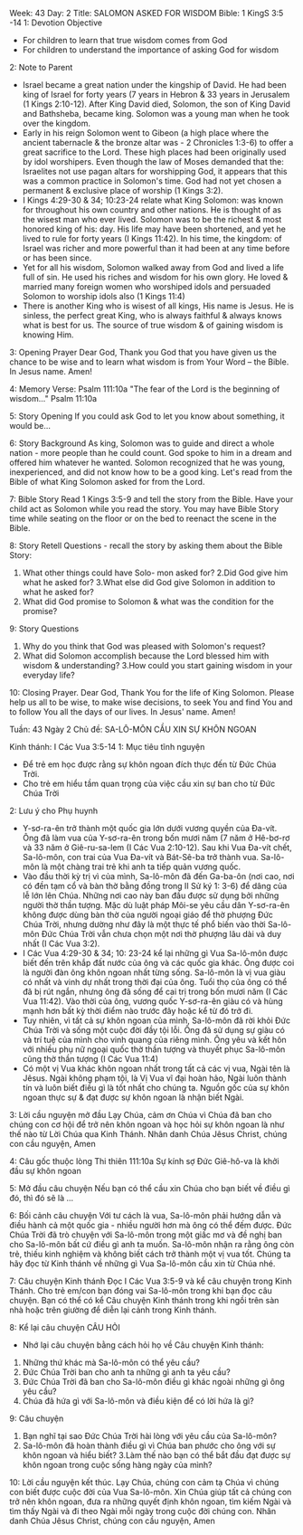 Week: 43
Day: 2
Title: SALOMON ASKED FOR WISDOM
Bible: 1 KingS 3:5 -14
1: Devotion Objective
- For children to learn that true wisdom comes from God
- For children to understand the importance of asking God for wisdom

2: Note to Parent
- Israel became a great nation under the kingship of David. He had been king of Israel for forty years (7 years in Hebron & 33 years in Jerusalem (1 Kings 2:10-12). After King David died, Solomon, the son of King David and Bathsheba, became king. Solomon was a young man when he took over the kingdom.
- Early in his reign Solomon went to Gibeon (a high place where the ancient tabernacle & the bronze altar was - 2 Chronicles 1:3-6) to offer a great sacrifice to the Lord. These high places had been originally used by idol worshipers. Even though the law of Moses demanded that the: Israelites not use pagan altars for worshipping God, it appears that this was a common practice in Solomon's time. God had not yet chosen a permanent & exclusive place of worship (1 Kings 3:2).
- I Kings 4:29-30 & 34; 10:23-24 relate what King Solomon: was known for throughout his own country and other nations. He is thought of as the wisest man who ever lived. Solomon was to be the richest & most honored king of his: day. His life may have been shortened, and yet he lived to rule for forty years (I Kings 11:42). In his time, the kingdom: of Israel was richer and more powerful than it had been at any time before or has been since.
- Yet for all his wisdom, Solomon walked away from God and lived a life full of sin. He used his riches and wisdom for his own glory. He loved & married many foreign women who worshiped idols and persuaded Solomon to worship idols also (1 Kings 11:4)
- There is another King who is wisest of all kings, His name is Jesus. He is sinless, the perfect great King, who is always faithful & always knows what is best for us. The source of true wisdom & of gaining wisdom is knowing Him.

3: Opening Prayer
Dear God, Thank you God that you have given us the chance to be wise and to learn what wisdom is from Your Word – the Bible. In Jesus name. Amen!

4: Memory Verse:
Psalm 111:10a "The fear of the Lord is the beginning of wisdom..." Psalm 11:10a

5: Story Opening
If you could ask God to let you know about something, it would be...

6: Story Background
As king, Solomon was to guide and direct a whole nation - more people than he could count. God spoke to him in a dream and offered him whatever he wanted. Solomon recognized that he was young, inexperienced, and did not know how to be a good king. Let's read from the Bible of what King Solomon asked for from the Lord.

7: Bible Story
Read 1 Kings 3:5-9 and tell the story from the Bible. Have your child act as Solomon while you read the story. You may have Bible Story time while seating on the floor or on the bed to reenact the scene in the Bible.

8: Story Retell
Questions - recall the story by asking them about the Bible Story:
1. What other things could have Solo- mon asked for?
2.Did God give him what he asked for?
3.What else did God give Solomon in addition to what he asked for?
4. What did God promise to Solomon & what was the condition for the promise?

9: Story Questions
1. Why do you think that God was pleased with Solomon's request?
2. What did Solomon accomplish because the Lord blessed him with wisdom & understanding?
3.How could you start gaining wisdom in your everyday life?

10: Closing Prayer.
Dear God, Thank You for the life of King Solomon. Please help us all to be wise, to make wise decisions, to seek You and find You and to follow You all the days of our lives. In Jesus' name. Amen!



Tuần: 43
Ngày 2
Chủ đề: SA-LÔ-MÔN CẦU XIN SỰ KHÔN NGOAN

Kinh thánh: I Các Vua 3:5-14
1: Mục tiêu tĩnh nguyện
- Để trẻ em học được rằng sự khôn ngoan đích thực đến từ Đức Chúa Trời.
- Cho trẻ em hiểu tầm quan trọng của việc cầu xin sự ban cho từ Đức Chúa Trời

2: Lưu ý cho Phụ huynh
- Y-sơ-ra-ên trở thành một quốc gia lớn dưới vương quyền của Đa-vít. Ông đã làm vua của Y-sơ-ra-ên trong bốn mươi năm (7 năm ở Hê-bơ-rơ và 33 năm ở Giê-ru-sa-lem (I Các Vua 2:10-12). Sau khi Vua Đa-vít chết, Sa-lô-môn, con trai của Vua Đa-vít và Bát-Sê-ba trở thành vua. Sa-lô-môn là một chàng trai trẻ khi anh ta tiếp quản vương quốc.
- Vào đầu thời kỳ trị vì của mình, Sa-lô-môn đã đến Ga-ba-ôn (nơi cao, nơi có đền tạm cổ và bàn thờ bằng đồng trong II Sử ký 1: 3-6) để dâng của lễ lớn lên Chúa. Những nơi cao này ban đầu được sử dụng bởi những người thờ thần tượng. Mặc dù luật pháp Môi-se yêu cầu dân Y-sơ-ra-ên không được dùng bàn thờ của người ngoại giáo để thờ phượng Đức Chúa Trời, nhưng dường như đây là một thực tế phổ biến vào thời Sa-lô-môn Đức Chúa Trời vẫn chưa chọn một nơi thờ phượng lâu dài và duy nhất (I Các Vua 3:2).
- I Các Vua 4:29-30 & 34; 10: 23-24 kể lại những gì Vua Sa-lô-môn được biết đến trên khắp đất nước của ông và các quốc gia khác. Ông được coi là người đàn ông khôn ngoan nhất từng sống. Sa-lô-môn là vị vua giàu có nhất và vinh dự nhất trong thời đại của ông. Tuổi thọ của ông có thể đã bị rút ngắn, nhưng ông đã sống để cai trị trong bốn mươi năm (I Các Vua 11:42). Vào thời của ông, vương quốc Y-sơ-ra-ên giàu có và hùng mạnh hơn bất kỳ thời điểm nào trước đây hoặc kể từ đó trở đi.
- Tuy nhiên, vì tất cả sự khôn ngoan của mình, Sa-lô-môn đã rời khỏi Đức Chúa Trời và sống một cuộc đời đầy tội lỗi. Ông đã sử dụng sự giàu có và trí tuệ của mình cho vinh quang của riêng mình. Ông yêu và kết hôn với nhiều phụ nữ ngoại quốc thờ thần tượng và thuyết phục Sa-lô-môn cũng thờ thần tượng (I Các Vua 11:4)
- Có một vị Vua khác khôn ngoan nhất trong tất cả các vị vua, Ngài tên là Jêsus. Ngài không phạm tội, là Vị Vua vĩ đại hoàn hảo, Ngài luôn thành tín và luôn biết điều gì là tốt nhất cho chúng ta. Nguồn gốc của sự khôn ngoan thực sự & đạt được sự khôn ngoan là nhận biết Ngài.


3: Lời cầu nguyện mở đầu
Lạy Chúa, cảm ơn Chúa vì Chúa đã ban cho chúng con cơ hội để trở nên khôn ngoan và học hỏi sự khôn ngoan là như thế nào từ Lời Chúa qua Kinh Thánh. Nhân danh Chúa Jêsus Christ, chúng con cầu nguyện, Amen


4: Câu gốc thuộc lòng
Thi thiên 111:10a
Sự kính sợ Đức Giê-hô-va là khởi đầu sự khôn ngoan

5: Mở đầu câu chuyện
Nếu bạn có thể cầu xin Chúa cho bạn biết về điều gì đó, thì đó sẽ là  ...

6: Bối cảnh câu chuyện
Với tư cách là vua, Sa-lô-môn phải hướng dẫn và điều hành cả một quốc gia - nhiều người hơn mà ông có thể đếm được. Đức Chúa Trời đã trò chuyện với Sa-lô-môn trong một giấc mơ và đề nghị ban cho Sa-lô-môn bất cứ điều gì anh ta muốn. Sa-lô-môn nhận ra rằng ông còn trẻ, thiếu kinh nghiệm và không biết cách trở thành một vị vua tốt. Chúng ta hãy đọc từ Kinh thánh về những gì Vua Sa-lô-môn cầu xin từ Chúa nhé.

7: Câu chuyện Kinh thánh
Đọc I Các Vua 3:5-9 và kể câu chuyện trong Kinh Thánh.
Cho trẻ em/con bạn đóng vai Sa-lô-môn trong khi bạn đọc câu chuyện. Bạn có thể có kể Câu chuyện Kinh thánh trong khi ngồi trên sàn nhà hoặc trên giường để diễn lại cảnh trong Kinh thánh.

8: Kể lại câu chuyện
CÂU HỎI
 - Nhớ lại câu chuyện bằng cách hỏi họ về Câu chuyện Kinh thánh:
1. Những thứ khác mà Sa-lô-môn có thể yêu cầu?
2. Đức Chúa Trời ban cho anh ta những gì anh ta yêu cầu?
3. Đức Chúa Trời đã ban cho Sa-lô-môn điều gì khác ngoài những gì ông yêu cầu?
4. Chúa đã hứa gì với Sa-lô-môn và điều kiện để có lời hứa là gì?

9: Câu chuyện
1. Bạn nghĩ tại sao Đức Chúa Trời hài lòng với yêu cầu của Sa-lô-môn?
2. Sa-lô-môn đã hoàn thành điều gì vì Chúa ban phước cho ông với sự khôn ngoan và hiểu biết?
3.Làm thế nào bạn có thể bắt đầu đạt được sự khôn ngoan trong cuộc sống hàng ngày của mình?

10: Lời cầu nguyện kết thúc.
Lạy Chúa, chúng con cảm tạ Chúa vì chúng con biết được cuộc đời của Vua Sa-lô-môn. Xin Chúa giúp tất cả chúng con trở nên khôn ngoan, đưa ra những quyết định khôn ngoan, tìm kiếm Ngài và tìm thấy Ngài và đi theo Ngài mỗi ngày trong cuộc đời chúng con.  Nhân danh Chúa Jêsus Christ, chúng con cầu nguyện, Amen
